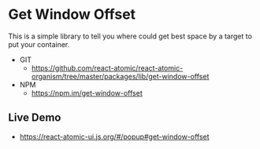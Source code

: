 Get Window Offset
===============
This is a simple library to tell you where could get best space by a target to put your container.

   * GIT
      * https://github.com/react-atomic/react-atomic-organism/tree/master/packages/lib/get-window-offset
   * NPM
      * https://npm.im/get-window-offset

## Live Demo
   * https://react-atomic-ui.js.org/#/popup#get-window-offset


